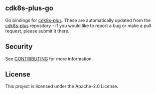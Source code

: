 ## cdk8s-plus-go

Go bindings for [cdk8s-plus](https://github.com/cdk8s-team/cdk8s-plus). These are automatically updated from the [cdk8s-plus](https://github.com/cdk8s-team/cdk8s-plus) repository - if you would like to report a bug or make a pull request, please submit it there.

## Security

See [CONTRIBUTING](CONTRIBUTING.md#security-issue-notifications) for more information.

## License

This project is licensed under the Apache-2.0 License.

